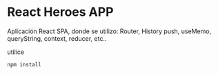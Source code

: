 # React Heroes APP

Aplicación React SPA, donde se utilizo: Router, History push, useMemo, queryString, context, reducer, etc..

utilice
```
npm install
```